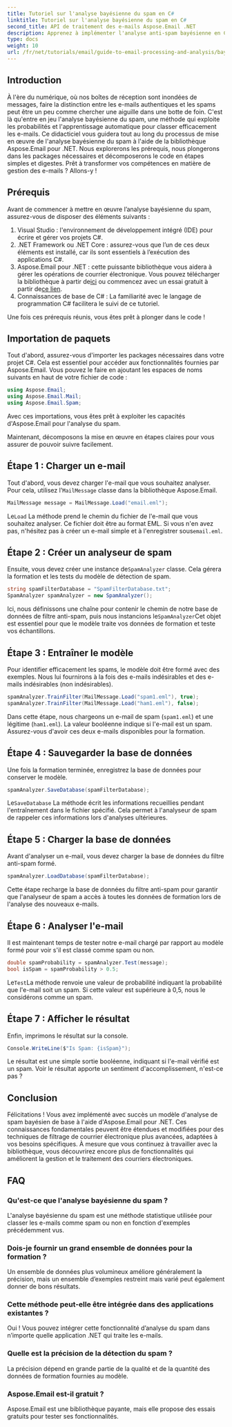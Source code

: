 ```yaml
---
title: Tutoriel sur l'analyse bayésienne du spam en C#
linktitle: Tutoriel sur l'analyse bayésienne du spam en C#
second_title: API de traitement des e-mails Aspose.Email .NET
description: Apprenez à implémenter l'analyse anti-spam bayésienne en C# à l'aide d'Aspose.Email. Tutoriel étape par étape avec des informations sur le code pour un filtrage efficace des e-mails.
type: docs
weight: 10
url: /fr/net/tutorials/email/guide-to-email-processing-and-analysis/bayesian-spam-analysis-in-csharp/
---
```

## Introduction

À l'ère du numérique, où nos boîtes de réception sont inondées de messages, faire la distinction entre les e-mails authentiques et les spams peut être un peu comme chercher une aiguille dans une botte de foin. C'est là qu'entre en jeu l'analyse bayésienne du spam, une méthode qui exploite les probabilités et l'apprentissage automatique pour classer efficacement les e-mails. Ce didacticiel vous guidera tout au long du processus de mise en œuvre de l'analyse bayésienne du spam à l'aide de la bibliothèque Aspose.Email pour .NET. Nous explorerons les prérequis, nous plongerons dans les packages nécessaires et décomposerons le code en étapes simples et digestes. Prêt à transformer vos compétences en matière de gestion des e-mails ? Allons-y !

## Prérequis

Avant de commencer à mettre en œuvre l’analyse bayésienne du spam, assurez-vous de disposer des éléments suivants :

1. Visual Studio : l'environnement de développement intégré (IDE) pour écrire et gérer vos projets C#.
2. .NET Framework ou .NET Core : assurez-vous que l’un de ces deux éléments est installé, car ils sont essentiels à l’exécution des applications C#.
3.  Aspose.Email pour .NET : cette puissante bibliothèque vous aidera à gérer les opérations de courrier électronique. Vous pouvez télécharger la bibliothèque à partir de[ici](https://releases.aspose.com/email/net/) ou commencez avec un essai gratuit à partir de[ce lien](https://releases.aspose.com/).
4. Connaissances de base de C# : La familiarité avec le langage de programmation C# facilitera le suivi de ce tutoriel.

Une fois ces prérequis réunis, vous êtes prêt à plonger dans le code !

## Importation de paquets

Tout d'abord, assurez-vous d'importer les packages nécessaires dans votre projet C#. Cela est essentiel pour accéder aux fonctionnalités fournies par Aspose.Email. Vous pouvez le faire en ajoutant les espaces de noms suivants en haut de votre fichier de code :

```csharp
using Aspose.Email;
using Aspose.Email.Mail;
using Aspose.Email.Spam;
```

Avec ces importations, vous êtes prêt à exploiter les capacités d'Aspose.Email pour l'analyse du spam.

Maintenant, décomposons la mise en œuvre en étapes claires pour vous assurer de pouvoir suivre facilement.

## Étape 1 : Charger un e-mail

 Tout d'abord, vous devez charger l'e-mail que vous souhaitez analyser. Pour cela, utilisez l'`MailMessage` classe dans la bibliothèque Aspose.Email. 

```csharp
MailMessage message = MailMessage.Load("email.eml");
```

 Le`Load` La méthode prend le chemin du fichier de l'e-mail que vous souhaitez analyser. Ce fichier doit être au format EML. Si vous n'en avez pas, n'hésitez pas à créer un e-mail simple et à l'enregistrer sous`email.eml`.

## Étape 2 : Créer un analyseur de spam

 Ensuite, vous devez créer une instance de`SpamAnalyzer` classe. Cela gérera la formation et les tests du modèle de détection de spam.

```csharp
string spamFilterDatabase = "SpamFilterDatabase.txt";
SpamAnalyzer spamAnalyzer = new SpamAnalyzer();
```

 Ici, nous définissons une chaîne pour contenir le chemin de notre base de données de filtre anti-spam, puis nous instancions le`SpamAnalyzer`Cet objet est essentiel pour que le modèle traite vos données de formation et teste vos échantillons.

## Étape 3 : Entraîner le modèle

Pour identifier efficacement les spams, le modèle doit être formé avec des exemples. Nous lui fournirons à la fois des e-mails indésirables et des e-mails indésirables (non indésirables).

```csharp
spamAnalyzer.TrainFilter(MailMessage.Load("spam1.eml"), true);
spamAnalyzer.TrainFilter(MailMessage.Load("ham1.eml"), false);
```

Dans cette étape, nous chargeons un e-mail de spam (`spam1.eml`) et une légitime (`ham1.eml`). La valeur booléenne indique si l'e-mail est un spam. Assurez-vous d'avoir ces deux e-mails disponibles pour la formation.

## Étape 4 : Sauvegarder la base de données

Une fois la formation terminée, enregistrez la base de données pour conserver le modèle.

```csharp
spamAnalyzer.SaveDatabase(spamFilterDatabase);
```

 Le`SaveDatabase` La méthode écrit les informations recueillies pendant l'entraînement dans le fichier spécifié. Cela permet à l'analyseur de spam de rappeler ces informations lors d'analyses ultérieures.

## Étape 5 : Charger la base de données

Avant d'analyser un e-mail, vous devez charger la base de données du filtre anti-spam formé.

```csharp
spamAnalyzer.LoadDatabase(spamFilterDatabase);
```

Cette étape recharge la base de données du filtre anti-spam pour garantir que l'analyseur de spam a accès à toutes les données de formation lors de l'analyse des nouveaux e-mails.

## Étape 6 : Analyser l'e-mail

Il est maintenant temps de tester notre e-mail chargé par rapport au modèle formé pour voir s'il est classé comme spam ou non. 

```csharp
double spamProbability = spamAnalyzer.Test(message);
bool isSpam = spamProbability > 0.5;
```

 Le`Test`La méthode renvoie une valeur de probabilité indiquant la probabilité que l'e-mail soit un spam. Si cette valeur est supérieure à 0,5, nous le considérons comme un spam.

## Étape 7 : Afficher le résultat

Enfin, imprimons le résultat sur la console.

```csharp
Console.WriteLine($"Is Spam: {isSpam}");
```

Le résultat est une simple sortie booléenne, indiquant si l'e-mail vérifié est un spam. Voir le résultat apporte un sentiment d'accomplissement, n'est-ce pas ?

## Conclusion

Félicitations ! Vous avez implémenté avec succès un modèle d'analyse de spam bayésien de base à l'aide d'Aspose.Email pour .NET. Ces connaissances fondamentales peuvent être étendues et modifiées pour des techniques de filtrage de courrier électronique plus avancées, adaptées à vos besoins spécifiques. À mesure que vous continuez à travailler avec la bibliothèque, vous découvrirez encore plus de fonctionnalités qui améliorent la gestion et le traitement des courriers électroniques.

## FAQ 

### Qu'est-ce que l'analyse bayésienne du spam ?
L'analyse bayésienne du spam est une méthode statistique utilisée pour classer les e-mails comme spam ou non en fonction d'exemples précédemment vus.

### Dois-je fournir un grand ensemble de données pour la formation ?
Un ensemble de données plus volumineux améliore généralement la précision, mais un ensemble d’exemples restreint mais varié peut également donner de bons résultats.

### Cette méthode peut-elle être intégrée dans des applications existantes ?
Oui ! Vous pouvez intégrer cette fonctionnalité d’analyse du spam dans n’importe quelle application .NET qui traite les e-mails.

### Quelle est la précision de la détection du spam ?
La précision dépend en grande partie de la qualité et de la quantité des données de formation fournies au modèle.

### Aspose.Email est-il gratuit ?
Aspose.Email est une bibliothèque payante, mais elle propose des essais gratuits pour tester ses fonctionnalités.
